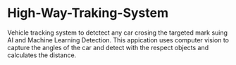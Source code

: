 # High-Way-Traking-System
Vehicle tracking system to detctect any car crosing the targeted mark suing AI and Machine Learning Detection. This appication uses computer vision to capture the angles of the car and detect with the respect objects and calculates the distance.
